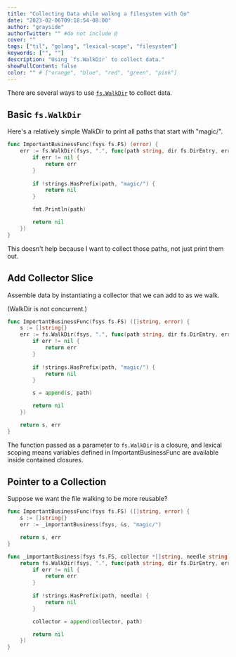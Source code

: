 ```yaml
---
title: "Collecting Data while walkng a filesystem with Go"
date: "2023-02-06T09:18:54-08:00"
author: "grayside"
authorTwitter: "" #do not include @
cover: ""
tags: ["til", "golang", "lexical-scope", "filesystem"]
keywords: ["", ""]
description: "Using `fs.WalkDir` to collect data."
showFullContent: false
color: "" # ["orange", "blue", "red", "green", "pink"]
---
```


There are several ways to use [`fs.WalkDir`](https://pkg.go.dev/io/fs#WalkDir)
to collect data.

## Basic `fs.WalkDir`

Here's a relatively simple WalkDir to print all paths that start with "magic/".

```go
func ImportantBusinessFunc(fsys fs.FS) (error) {
    err := fs.WalkDir(fsys, ".", func(path string, dir fs.DirEntry, err error) error {
        if err != nil {
            return err
        }
        
        if !strings.HasPrefix(path, "magic/") {
			return nil
		}

		fmt.Println(path)

		return nil
    })
}
```

This doesn't help because I want to collect those paths, not just print them out.

## Add Collector Slice

Assemble data by instantiating a collector that we can add to as we walk.

(WalkDir is not concurrent.)

```go
func ImportantBusinessFunc(fsys fs.FS) ([]string, error) {
    s := []string{}
    err := fs.WalkDir(fsys, ".", func(path string, dir fs.DirEntry, err error) error {
        if err != nil {
            return err
        }
        
        if !strings.HasPrefix(path, "magic/") {
			return nil
		}

		s = append(s, path)

		return nil
    })

    return s, err
}
```

The function passed as a parameter to `fs.WalkDir` is a closure, and lexical scoping
means variables defined in ImportantBusinessFunc are available inside contained closures.

## Pointer to a Collection

Suppose we want the file walking to be more reusable?

```go
func ImportantBusinessFunc(fsys fs.FS) ([]string, error) {
    s := []string{}
    err := _importantBusiness(fsys, &s, "magic/")

    return s, err
}

func _importantBusiness(fsys fs.FS, collector *[]string, needle string) error {
    return fs.WalkDir(fsys, ".", func(path string, dir fs.DirEntry, err error) error {
        if err != nil {
            return err
        }
        
        if !strings.HasPrefix(path, needle) {
			return nil
		}

		collector = append(collector, path)

		return nil
    })
}
```
